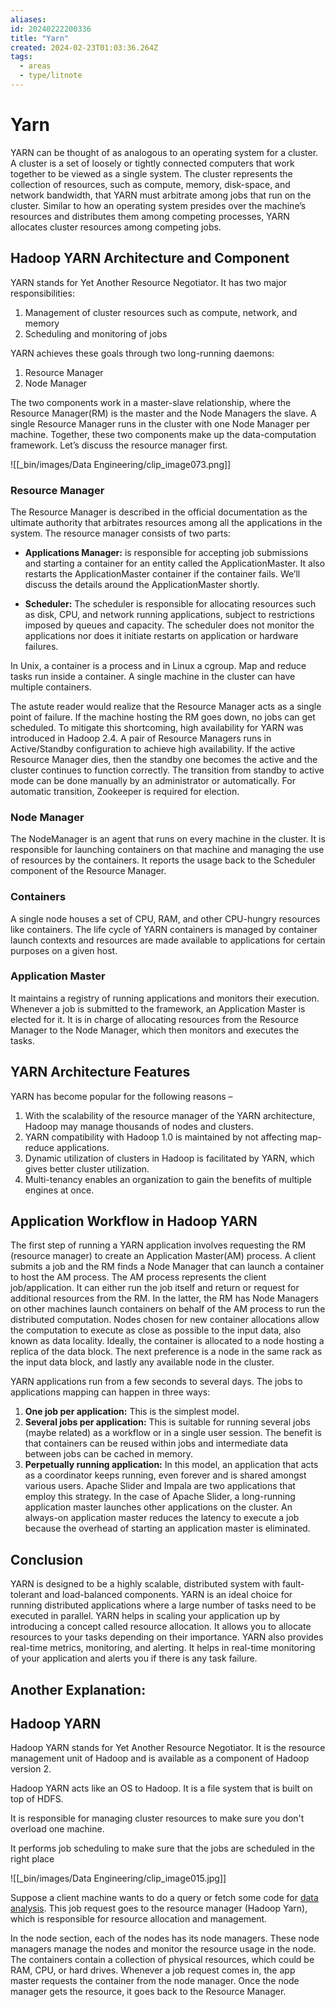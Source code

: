 ```yaml
---
aliases: 
id: 20240222200336
title: "Yarn"
created: 2024-02-23T01:03:36.264Z
tags:
  - areas
  - type/litnote
---
```


# **Yarn**

YARN can be thought of as analogous to an operating system for a cluster. A cluster is a set of loosely or tightly connected computers that work together to be viewed as a single system. The cluster represents the collection of resources, such as compute, memory, disk-space, and network bandwidth, that YARN must arbitrate among jobs that run on the cluster. Similar to how an operating system presides over the machine’s resources and distributes them among competing processes, YARN allocates cluster resources among competing jobs.

## Hadoop YARN Architecture and Component

YARN stands for Yet Another Resource Negotiator. It has two major responsibilities: 

1. Management of cluster resources such as compute, network, and memory 
2. Scheduling and monitoring of jobs 

YARN achieves these goals through two long-running daemons: 

1. Resource Manager 
2. Node Manager

The two components work in a master-slave relationship, where the Resource Manager(RM) is the master and the Node Managers the slave. A single Resource Manager runs in the cluster with one Node Manager per machine. Together, these two components make up the data-computation framework. Let’s discuss the resource manager first.

![[_bin/images/Data Engineering/clip_image073.png]]

### Resource Manager

The Resource Manager is described in the official documentation as the ultimate authority that arbitrates resources among all the applications in the system. The resource manager consists of two parts:

- **Applications Manager:** is responsible for accepting job submissions and starting a container for an entity called the ApplicationMaster. It also restarts the ApplicationMaster container if the container fails. We’ll discuss the details around the ApplicationMaster shortly.

- **Scheduler:** The scheduler is responsible for allocating resources such as disk, CPU, and network running applications, subject to restrictions imposed by queues and capacity. The scheduler does not monitor the applications nor does it initiate restarts on application or hardware failures.

In Unix, a container is a process and in Linux a cgroup. Map and reduce tasks run inside a container. A single machine in the cluster can have multiple containers.

The astute reader would realize that the Resource Manager acts as a single point of failure. If the machine hosting the RM goes down, no jobs can get scheduled. To mitigate this shortcoming, high availability for YARN was introduced in Hadoop 2.4. A pair of Resource Managers runs in Active/Standby configuration to achieve high availability. If the active Resource Manager dies, then the standby one becomes the active and the cluster continues to function correctly. The transition from standby to active mode can be done manually by an administrator or automatically. For automatic transition, Zookeeper is required for election.

### Node Manager

The NodeManager is an agent that runs on every machine in the cluster. It is responsible for launching containers on that machine and managing the use of resources by the containers. It reports the usage back to the Scheduler component of the Resource Manager.

### Containers

A single node houses a set of CPU, RAM, and other CPU-hungry resources like containers. The life cycle of YARN containers is managed by container launch contexts and resources are made available to applications for certain purposes on a given host.

### Application Master

It maintains a registry of running applications and monitors their execution. Whenever a job is submitted to the framework, an Application Master is elected for it. It is in charge of allocating resources from the Resource Manager to the Node Manager, which then monitors and executes the tasks.

## YARN Architecture Features

YARN has become popular for the following reasons –

1. With the scalability of the resource manager of the YARN architecture, Hadoop may manage thousands of nodes and clusters.
2. YARN compatibility with Hadoop 1.0 is maintained by not affecting map-reduce applications.
3. Dynamic utilization of clusters in Hadoop is facilitated by YARN, which gives better cluster utilization.
4. Multi-tenancy enables an organization to gain the benefits of multiple engines at once.

## Application Workflow in Hadoop YARN

The first step of running a YARN application involves requesting the RM (resource manager) to create an Application Master(AM) process. A client submits a job and the RM finds a Node Manager that can launch a container to host the AM process. The AM process represents the client job/application. It can either run the job itself and return or request for additional resources from the RM. In the latter, the RM has Node Managers on other machines launch containers on behalf of the AM process to run the distributed computation. Nodes chosen for new container allocations allow the computation to execute as close as possible to the input data, also known as data locality. Ideally, the container is allocated to a node hosting a replica of the data block. The next preference is a node in the same rack as the input data block, and lastly any available node in the cluster. 

YARN applications run from a few seconds to several days. The jobs to applications mapping can happen in three ways:

1. **One job per application:** This is the simplest model.
2. **Several jobs per application:** This is suitable for running several jobs (maybe related) as a workflow or in a single user session. The benefit is that containers can be reused within jobs and intermediate data between jobs can be cached in memory.
3. **Perpetually running application:** In this model, an application that acts as a coordinator keeps running, even forever and is shared amongst various users. Apache Slider and Impala are two applications that employ this strategy. In the case of Apache Slider, a long-running application master launches other applications on the cluster. An always-on application master reduces the latency to execute a job because the overhead of starting an application master is eliminated.

## Conclusion

YARN is designed to be a highly scalable, distributed system with fault-tolerant and load-balanced components. YARN is an ideal choice for running distributed applications where a large number of tasks need to be executed in parallel. YARN helps in scaling your application up by introducing a concept called resource allocation. It allows you to allocate resources to your tasks depending on their importance. YARN also provides real-time metrics, monitoring, and alerting. It helps in real-time monitoring of your application and alerts you if there is any task failure.

## Another Explanation:

## Hadoop YARN

Hadoop YARN stands for Yet Another Resource Negotiator. It is the resource management unit of Hadoop and is available as a component of Hadoop version 2.

Hadoop YARN acts like an OS to Hadoop. It is a file system that is built on top of HDFS.

It is responsible for managing cluster resources to make sure you don't overload one machine.

It performs job scheduling to make sure that the jobs are scheduled in the right place

![[_bin/images/Data Engineering/clip_image015.jpg]]

Suppose a client machine wants to do a query or fetch some code for [data analysis](https://www.simplilearn.com/data-analysis-methods-process-types-article "data analysis"). This job request goes to the resource manager (Hadoop Yarn), which is responsible for resource allocation and management.

In the node section, each of the nodes has its node managers. These node managers manage the nodes and monitor the resource usage in the node. The containers contain a collection of physical resources, which could be RAM, CPU, or hard drives. Whenever a job request comes in, the app master requests the container from the node manager. Once the node manager gets the resource, it goes back to the Resource Manager.


